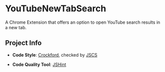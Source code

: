 # YouTubeNewTabSearch

A Chrome Extension that offers an option to open YouTube search results in a new tab.

## Project Info

- **Code Style**: [Crockford](http://javascript.crockford.com/code.html), checked by [JSCS](http://jscs.info/)

- **Code Quality Tool**: [JSHint](http://jshint.com/about/)
